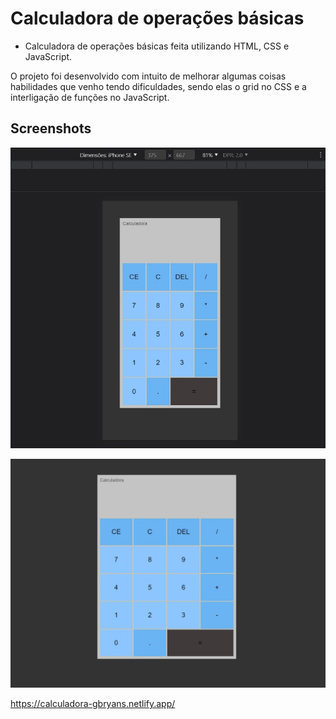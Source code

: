 
# Calculadora de operações básicas

- Calculadora de operações básicas feita utilizando HTML, CSS e JavaScript.

O projeto foi desenvolvido com intuito de melhorar algumas coisas habilidades que venho tendo dificuldades, sendo elas o grid no CSS e a interligação de funções no JavaScript.

## Screenshots

![Mobile Screenshot](/Assets/Img/mobile.jpeg)


![Desktop Screenshot](/Assets/Img/desktop.jpeg)



 https://calculadora-gbryans.netlify.app/

